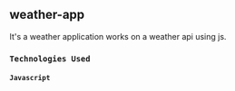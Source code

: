 ## weather-app
It's a weather application works on a weather api using js.

### `Technologies Used`

#### `Javascript`

